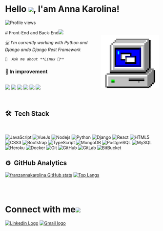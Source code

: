 <div>
  <h1 align="left">Hello <img src="https://raw.githubusercontent.com/kaueMarques/kaueMarques/master/hi.gif" width="30px">, I'am Anna Karolina!</h1>
  <p align="left"> <img src="https://komarev.com/ghpvc/?username=franzannakarolina&color=blueviolet" alt="Profile views" /> </p>
  # Front-End and Back-End<img src="https://github.com/TheDudeThatCode/TheDudeThatCode/blob/master/Assets/Mario_Hello_Big.gif" width="30px">
</div>

<!--
    &nbsp; [![HitCount](http://hits.dwyl.com/TheDudeThatCode/TheDudeThatCode.svg)](http://hits.dwyl.com/TheDudeThatCode/TheDudeThatCode)
 -->

<img align="right" alt="PC GIF" src="https://github.com/TheDudeThatCode/TheDudeThatCode/blob/master/Assets/PC.gif" width="190" />

<p>
  <em>
    💻 I'm currently working with Python and Django ando Django Rest Framework<br>

    💬  Ask me about **Linux 🐧**

  </em>  
</p>

### 🌱 In improvement

  <p align="rigth">  <br>
    <img width="30px" src="https://cdn.jsdelivr.net/gh/devicons/devicon/icons/typescript/typescript-original.svg" />
    <img width="30px" src="https://cdn.jsdelivr.net/gh/devicons/devicon/icons/nextjs/nextjs-original-wordmark.svg" />
    <img width="30px" src="https://cdn.jsdelivr.net/gh/devicons/devicon/icons/nodejs/nodejs-original-wordmark.svg" />
    <img width="30px" src="https://cdn.jsdelivr.net/gh/devicons/devicon/icons/javascript/javascript-original.svg" />
    <img width="30px" src="https://cdn.jsdelivr.net/gh/devicons/devicon/icons/vuejs/vuejs-original-wordmark.svg" />
    <img width="30px" src="https://cdn.jsdelivr.net/gh/devicons/devicon/icons/react/react-original.svg" />
  </p>
<br>

## 🛠 &nbsp;Tech Stack <br>

<br>

![JavaScript](https://img.shields.io/badge/-JavaScript-black?style=flat-square&logo=javascript)
![VueJs](https://img.shields.io/badge/-vuejs-black?style=flat-square&logo=vue)
![Nodejs](https://img.shields.io/badge/-Nodejs-black?style=flat-square&logo=Node.js)
![Python](https://img.shields.io/badge/-Python-black?style=flat-square&logo=Python)
![Django](https://img.shields.io/badge/-Django-black?style=flat-square&logo=Django)
![React](https://img.shields.io/badge/-React-black?style=flat-square&logo=react)
![HTML5](https://img.shields.io/badge/-HTML5-E34F26?style=flat-square&logo=html5&logoColor=white)
![CSS3](https://img.shields.io/badge/-CSS3-1572B6?style=flat-square&logo=css3)
![Bootstrap](https://img.shields.io/badge/-Bootstrap-563D7C?style=flat-square&logo=bootstrap)
![TypeScript](https://img.shields.io/badge/-TypeScript-007ACC?style=flat-square&logo=typescript)
![MongoDB](https://img.shields.io/badge/-MongoDB-black?style=flat-square&logo=mongodb)
![PostgreSQL](https://img.shields.io/badge/-PostgreSQL-336791?style=flat-square&logo=postgresql)
![MySQL](https://img.shields.io/badge/-MySQL-black?style=flat-square&logo=mysql)
![Heroku](https://img.shields.io/badge/-Heroku-430098?style=flat-square&logo=heroku)
![Docker](https://img.shields.io/badge/-Docker-black?style=flat-square&logo=docker)
![Git](https://img.shields.io/badge/-Git-black?style=flat-square&logo=git)
![GitHub](https://img.shields.io/badge/-GitHub-181717?style=flat-square&logo=github)
![GitLab](https://img.shields.io/badge/-GitLab-FCA121?style=flat-square&logo=gitlab)
![BitBucket](https://img.shields.io/badge/-BitBucket-darkblue?style=flat-square&logo=bitbucket)

## ⚙️ &nbsp;GitHub Analytics

[![franzannakarolina GitHub stats](https://github-readme-stats.vercel.app/api?username=franzannakarolina)](https://github.com/franzannakarolina/github-readme-stats)
[![Top Langs](https://github-readme-stats.vercel.app/api/top-langs/?username=franzannakarolina&layout=compact)](https://github.com/franzannakarolina/github-readme-stats)
<br>

<!--
![Shubhamdeep's github stats](https://github-readme-stats.vercel.app/api?username=TheDudeThatCode&show_icons=true&hide_border=true)
 -->

<br>

<!-- <img src="https://github.com/TheDudeThatCode/TheDudeThatCode/blob/master/Assets/Mario_Gameplay.gif" alt="Mario Game" width="980">
 -->
<br>

# Connect with me<img src="https://github.com/TheDudeThatCode/TheDudeThatCode/blob/master/Assets/Handshake.gif" height="32px">

[<img src="https://github.com/TheDudeThatCode/TheDudeThatCode/blob/master/Assets/Linkedin.svg" alt="Linkedin Logo" width="32">](https://www.linkedin.com/in/anna-karolina-franz-b72242218/) [<img src="https://github.com/TheDudeThatCode/TheDudeThatCode/blob/master/Assets/Gmail.svg" alt="Gmail logo" height="32">](mailto:franz.karols@gmail.com)

<!-- |:---:|:---:|:---:|:---:|:---:|:---:|:---:|:---:| -->

<br>
